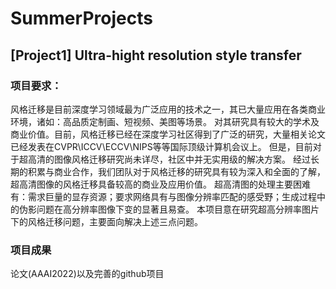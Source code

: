 # SummerProjects

## [Project1] Ultra-hight resolution style transfer

### 项目要求：
风格迁移是目前深度学习领域最为广泛应用的技术之一，其已大量应用在各类商业环境，诸如：高品质定制画、短视频、美图等场景。
对其研究具有较大的学术及商业价值。目前，风格迁移已经在深度学习社区得到了广泛的研究，大量相关论文已经发表在CVPR\ICCV\ECCV\NIPS等等国际顶级计算机会议上。
但是，目前对于超高清的图像风格迁移研究尚未详尽，社区中并无实用级的解决方案。
经过长期的积累与商业合作，我们团队对于风格迁移的研究具有较为深入和全面的了解，超高清图像的风格迁移具备较高的商业及应用价值。
超高清图的处理主要困难有：需求巨量的显存资源；要求网络具有与图像分辨率匹配的感受野；生成过程中的伪影问题在高分辨率图像下变的显著且易查。
本项目意在研究超高分辨率图片下的风格迁移问题，主要面向解决上述三点问题。

### 项目成果
论文(AAAI2022)以及完善的github项目



 
